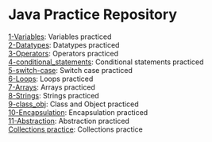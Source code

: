 # Java Practice Repository

[1-Variables](1-Variables/): Variables practiced  
[2-Datatypes](2-Datatypes/): Datatypes practiced  
[3-Operators](3-Operators/): Operators practiced  
[4-conditional_statements](4-conditional_statements/): Conditional statements practiced  
[5-switch-case](5-switch-case/): Switch case practiced  
[6-Loops](6-Loops/): Loops practiced  
[7-Arrays](7-Arrays/): Arrays practiced  
[8-Strings](8-Strings/): Strings practiced  
[9-class_obj](9-class_obj/): Class and Object practiced  
[10-Encapsulation](10-Encapsulation/): Encapsulation practiced  
[11-Abstraction](11-Abstraction/): Abstraction practiced  
[Collections practice](Collections%20practice/): Collections practice
